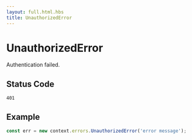 ```yaml
---
layout: full.html.hbs
title: UnauthorizedError
---
```


# UnauthorizedError

<SinceBadge version="1.0.0" />

Authentication failed.

## Status Code

`401`

## Example

```js
const err = new context.errors.UnauthorizedError('error message');
```

